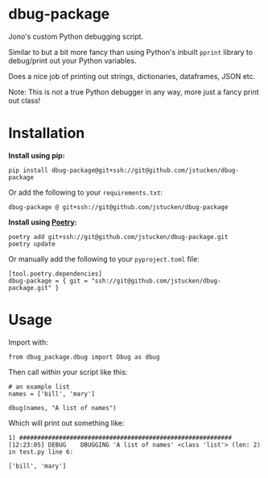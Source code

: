 # dbug-package
Jono's custom Python debugging script.

Similar to but a bit more fancy than using Python's inbuilt `pprint` library to debug/print out your Python variables.

Does a nice job of printing out strings, dictionaries, dataframes, JSON etc.

Note: This is not a true Python debugger in any way, more just a fancy print out class!

# Installation

**Install using pip:**

    pip install dbug-package@git+ssh://git@github.com/jstucken/dbug-package

Or add the following to your `requirements.txt`:

    dbug-package @ git+ssh://git@github.com/jstucken/dbug-package

**Install using [Poetry](https://python-poetry.org/):**

    poetry add git+ssh://git@github.com/jstucken/dbug-package.git
    poetry update

Or manually add the following to your `pyproject.toml` file:

    [tool.poetry.dependencies]
    dbug-package = { git = "ssh://git@github.com/jstucken/dbug-package.git" }

# Usage

Import with:

    from dbug_package.dbug import Dbug as dbug

Then call within your script like this:

    # an example list
    names = ['bill', 'mary']

    dbug(names, "A list of names")

Which will print out something like:

    1) ###########################################################
    [12:23:05] DEBUG    DBUGGING 'A list of names' <class 'list'> (len: 2) in test.py line 6:

    ['bill', 'mary']